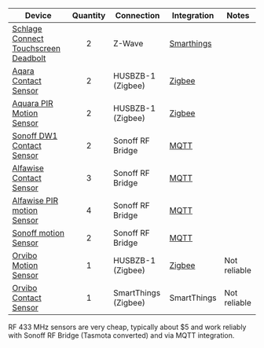 

| Device                                                       | Quantity | Connection           | Integration                                                  | Notes        |
| ------------------------------------------------------------ | :------: | -------------------- | ------------------------------------------------------------ | ------------ |
| [Schlage Connect Touchscreen Deadbolt](https://amzn.to/2KwXltd) |    2     | Z-Wave     | [Smarthings](https://www.home-assistant.io/integrations/smartthings/) |       |
| [Aqara Contact Sensor](https://www.gearbest.com/access-control/pp_626703.html) |    2     | HUSBZB-1 (Zigbee)    | [Zigbee](https://www.home-assistant.io/integrations/zigbee/) |              |
| [Aquara PIR Motion Sensor](https://www.gearbest.com/alarm-systems/pp_659226.html?wid=1433363) |    2     | HUSBZB-1 (Zigbee)    | [Zigbee](https://www.home-assistant.io/integrations/zigbee/) |              |
| [Sonoff DW1 Contact Sensor](https://sonoff.tech/product/accessories/dw1) |    2     | Sonoff RF Bridge     | [MQTT](https://www.home-assistant.io/integrations/mqtt/)     |              |
| [Alfawise Contact Sensor](https://www.gearbest.com/access-control/pp_009265973897.html) |    3     | Sonoff RF Bridge     | [MQTT](https://www.home-assistant.io/integrations/mqtt/)     |              |
| [Alfawise PIR motion Sensor](https://www.gearbest.com/alarm-systems/pp_009990665530.html) |    4     | Sonoff RF Bridge     | [MQTT](https://www.home-assistant.io/integrations/mqtt/)     |              |
| [Sonoff motion Sensor](https://sonoff.tech/product/accessories/pir2) |    2     | Sonoff RF Bridge     | [MQTT](https://www.home-assistant.io/integrations/mqtt/)     |              |
| [Orvibo Motion Sensor](https://www.orvibo.com/en/product/bodysensor.html) |    1     | HUSBZB-1 (Zigbee)    | [Zigbee](https://www.home-assistant.io/integrations/zigbee/) | Not reliable |
| [Orvibo Contact Sensor](https://www.orvibo.com/en/product/doorsensor.html) |    1     | SmartThings (Zigbee) | SmartThings                                                  | Not reliable |

RF 433 MHz sensors are very cheap, typically about $5 and work reliably with Sonoff RF Bridge (Tasmota converted) and via MQTT integration. 